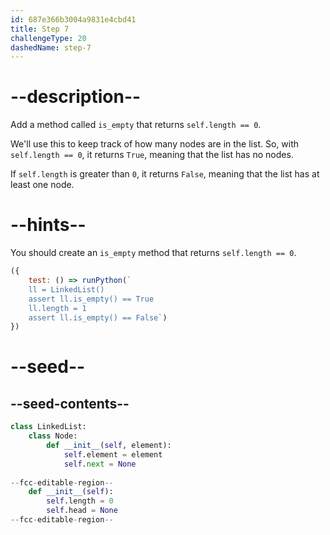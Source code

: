 ```yaml
---
id: 687e366b3004a9831e4cbd41
title: Step 7
challengeType: 20
dashedName: step-7
---
```


# --description--

Add a method called `is_empty` that returns `self.length == 0`.

We'll use this to keep track of how many nodes are in the list. So, with `self.length == 0`, it returns `True`, meaning that the list has no nodes. 

If `self.length` is greater than `0`, it returns `False`, meaning that the list has at least one node.

# --hints--

You should create an `is_empty` method that returns `self.length == 0`.

```js
({ 
    test: () => runPython(`
    ll = LinkedList()
    assert ll.is_empty() == True
    ll.length = 1
    assert ll.is_empty() == False`) 
})
```

# --seed--

## --seed-contents--

```py
class LinkedList:
    class Node:
        def __init__(self, element):
            self.element = element
            self.next = None
            
--fcc-editable-region--
    def __init__(self):
        self.length = 0
        self.head = None
--fcc-editable-region--
```
